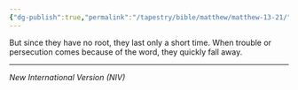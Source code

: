 ```yaml
---
{"dg-publish":true,"permalink":"/tapestry/bible/matthew/matthew-13-21/","title":"Matthew 13:21","tags":["bible-verse","bible-verse"],"dgHomeLink":true,"dgShowLocalGraph":true,"dgEnableSearch":true}
---
```



But since they have no root, they last only a short time. When trouble or persecution comes because of the word, they quickly fall away.



---
*New International Version (NIV)*